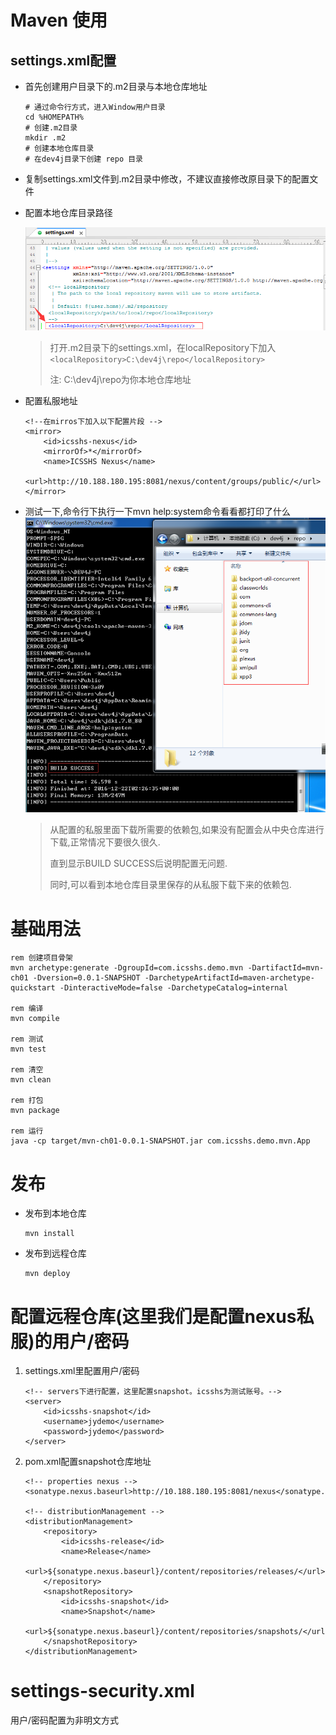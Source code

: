# Maven 使用

## settings.xml配置

* 首先创建用户目录下的.m2目录与本地仓库地址

  ```
  # 通过命令行方式，进入Window用户目录
  cd %HOMEPATH%
  # 创建.m2目录
  mkdir .m2
  # 创建本地仓库目录
  # 在dev4j目录下创建 repo 目录
  ```

* 复制settings.xml文件到.m2目录中修改，不建议直接修改原目录下的配置文件

* 配置本地仓库目录路径

  ![](/cn/usage/images/dev4j_mvn_settings_localRepository.png)

  > 打开.m2目录下的settings.xml，在localRepository下加入`<localRepository>C:\dev4j\repo</localRepository>`
  >
  > 注: C:\dev4j\repo为你本地仓库地址

* 配置私服地址

  ```
  <!--在mirros下加入以下配置片段 -->
  <mirror>
      <id>icsshs-nexus</id>
      <mirrorOf>*</mirrorOf>
      <name>ICSSHS Nexus</name>
      <url>http://10.188.180.195:8081/nexus/content/groups/public/</url>
  </mirror>
  ```

* 测试一下,命令行下执行一下mvn help:system命令看看都打印了什么  
  ![](/cn/usage/images/dev4j_mvn_help!system.png)

  > 从配置的私服里面下载所需要的依赖包,如果没有配置会从中央仓库进行下载,正常情况下要很久很久.
  >
  > 直到显示BUILD SUCCESS后说明配置无问题.
  >
  > 同时,可以看到本地仓库目录里保存的从私服下载下来的依赖包.

# 基础用法

```
rem 创建项目骨架
mvn archetype:generate -DgroupId=com.icsshs.demo.mvn -DartifactId=mvn-ch01 -Dversion=0.0.1-SNAPSHOT -DarchetypeArtifactId=maven-archetype-quickstart -DinteractiveMode=false -DarchetypeCatalog=internal

rem 编译
mvn compile

rem 测试
mvn test

rem 清空
mvn clean

rem 打包
mvn package

rem 运行
java -cp target/mvn-ch01-0.0.1-SNAPSHOT.jar com.icsshs.demo.mvn.App
```

# 发布

* 发布到本地仓库

  ```
  mvn install
  ```

* 发布到远程仓库

  ```
  mvn deploy
  ```

# 配置远程仓库\(这里我们是配置nexus私服\)的用户\/密码

1. settings.xml里配置用户/密码

   ```
   <!-- servers下进行配置，这里配置snapshot。icsshs为测试账号。-->
   <server>
       <id>icsshs-snapshot</id>
       <username>jydemo</username>
       <password>jydemo</password>
   </server>
   ```

2. pom.xml配置snapshot仓库地址

   ```
   <!-- properties nexus -->
   <sonatype.nexus.baseurl>http://10.188.180.195:8081/nexus</sonatype.nexus.baseurl>

   <!-- distributionManagement -->
   <distributionManagement>
       <repository>
           <id>icsshs-release</id>
           <name>Release</name>
           <url>${sonatype.nexus.baseurl}/content/repositories/releases/</url>
       </repository>
       <snapshotRepository>
           <id>icsshs-snapshot</id>
           <name>Snapshot</name>
           <url>${sonatype.nexus.baseurl}/content/repositories/snapshots/</url>
       </snapshotRepository>
   </distributionManagement>
   ```
   
# settings-security.xml
用户/密码配置为非明文方式



